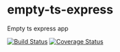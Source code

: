 # empty-ts-express

Empty ts express app

[![Build Status](https://travis-ci.com/Yakubko/empty-ts-express.svg?branch=master)](https://travis-ci.com/Yakubko/empty-ts-express)
[![Coverage Status](https://coveralls.io/repos/github/Yakubko/empty-ts-express/badge.svg?branch=master)](https://coveralls.io/github/Yakubko/empty-ts-express?branch=master)
